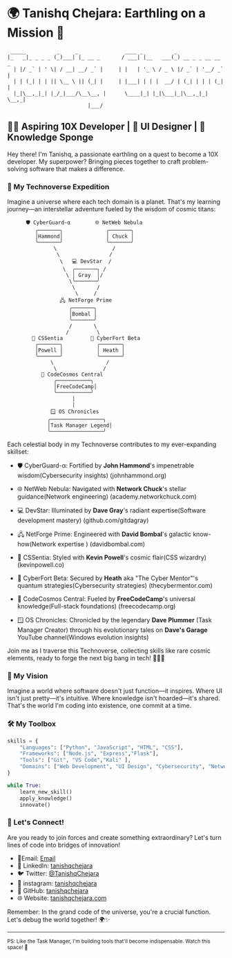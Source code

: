 # 🌍 Tanishq Chejara: Earthling on a Mission 🚀

```ascii
 _____          _     _               ____ _          _                 
|_   _|_ _ _ _ (_)___| |_ __ _       / ___| |__   ___(_) __ _ _ __ __ _ 
  | |/ _` | ' \| / __| __/ _` |     | |   | '_ \ / _ \ |/ _` | '__/ _` |
  | | (_| | | || \__ \ || (_| |     | |___| | | |  __/ | (_| | | | (_| |
  |_|\__,_|_| |_/_|___/\__\__, |      \____|_| |_|\___|_|\__,_|_|  \__,_|
                          |___/                                         
```

## 👨‍💻 Aspiring 10X Developer | 🎨 UI Designer | 🧠 Knowledge Sponge

Hey there! I'm Tanishq, a passionate earthling on a quest to become a 10X developer. My superpower? Bringing pieces together to craft problem-solving software that makes a difference.

### 🌟 My Technoverse Expedition

Imagine a universe where each tech domain is a planet. That's my learning journey—an interstellar adventure fueled by the wisdom of cosmic titans:

```
      🛡️ CyberGuard-α        🌐 NetWeb Nebula
         ╭───────╮              ╭───────╮
         │Hammond│              │ Chuck │
         ╰───────╯              ╰───────╯
               \                  /
                \                /
                 \   💻 DevStar  /
                  \  ╭───────╮ /
                   \ │ Gray  │/
                    \╰───────╯
                     \       /
                      \     /
                 🖧 NetForge Prime
                    ╭───────╮
                    │Bombal │
                    ╰───────╯
                    /       \
                   /         \
        🎨 CSSentia         🔐 CyberFort Beta
         ╭───────╮           ╭───────╮
         │Powell │           │ Heath │
         ╰───────╯           ╰───────╯
              \                 /
               \               /
           🚀 CodeCosmos Central
               ╭───────────╮
               │FreeCodeCamp│
               ╰───────────╯
                     |
                     |
              🪟 OS Chronicles
             ╭─────────────────╮
             │Task Manager Legend│
             ╰─────────────────╯
```

Each celestial body in my Technoverse contributes to my ever-expanding skillset:

- 🛡️ CyberGuard-α: Fortified by **John Hammond**'s impenetrable wisdom(Cybersecurity insights) (johnhammond.org)

- 🌐 NetWeb Nebula: Navigated with **Network Chuck**'s stellar guidance(Network engineering) (academy.networkchuck.com)

- 💻 DevStar: Illuminated by **Dave Gray**'s radiant expertise(Software development mastery) (github.com/gitdagray)
- 🖧 NetForge Prime: Engineered with **David Bombal**'s galactic know-how(Network expertise ) (davidbombal.com)
- 🎨 CSSentia: Styled with **Kevin Powell**'s cosmic flair(CSS wizardry) (kevinpowell.co)
- 🔐 CyberFort Beta: Secured by **Heath** aka "The Cyber Mentor"'s quantum strategies(Cybersecurity strategies) (thecybermentor.com)
- 🚀 CodeCosmos Central: Fueled by **FreeCodeCamp**'s universal knowledge(Full-stack foundations) (freecodecamp.org)
- 🪟 OS Chronicles: Chronicled by the legendary **Dave Plummer** (Task Manager Creator) through his evolutionary tales on **Dave's Garage** YouTube channel(Windows evolution insights)

Join me as I traverse this Technoverse, collecting skills like rare cosmic elements, ready to forge the next big bang in tech! 🌌👨‍🚀

### 🔮 My Vision

Imagine a world where software doesn't just function—it inspires. Where UI isn't just pretty—it's intuitive. Where knowledge isn't hoarded—it's shared. That's the world I'm coding into existence, one commit at a time.

### 🛠️ My Toolbox

```python
skills = {
    "Languages": ["Python", "JavaScript", "HTML", "CSS"],
    "Frameworks": ["Node.js", "Express","Flask"],
    "Tools": ["Git", "VS Code","Kali" ],
    "Domains": ["Web Development", "UI Design", "Cybersecurity", "Networking"]
}

while True:
    learn_new_skill()
    apply_knowledge()
    innovate()
```

### 🌈 Let's Connect!

Are you ready to join forces and create something extraordinary? Let's turn lines of code into bridges of innovation!

- 📲Email: [Email](mailto:tanishqbabu6@gmail.com?subject=Let's%20Collaborate!)
- 🔗 LinkedIn: [tanishqchejara](https://www.linkedin.com/in/tanishqchejara/)
- 🐦 Twitter: [@TanishqChejara](https://x.com/TanishqChejara)
- 📱 instagram: [tanishqchejara](https://www.instagram.com/tanishqchejara/)
- 📱 GitHub: [tanishqchejara](https://github.com/tanishqchejara)
- 🌐 Website: [tanishqchejara.com](https://tanishqchejara.github.io/tanishqchejara/)

Remember: In the grand code of the universe, you're a crucial function. Let's debug the world together! 🌍✨

---

<sub>PS: Like the Task Manager, I'm building tools that'll become indispensable. Watch this space! 👀</sub>
